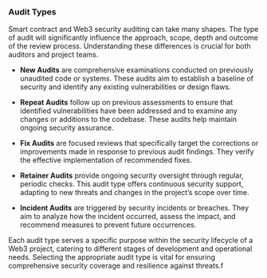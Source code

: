 ### Audit Types

Smart contract and Web3 security auditing can take many shapes. The type of audit will significantly influence the approach, scope, depth and outcome of the review process. Understanding these differences is crucial for both auditors and project teams.

- **New Audits** are comprehensive examinations conducted on previously unaudited code or systems. These audits aim to establish a baseline of security and identify any existing vulnerabilities or design flaws.

- **Repeat Audits** follow up on previous assessments to ensure that identified vulnerabilities have been addressed and to examine any changes or additions to the codebase. These audits help maintain ongoing security assurance.

- **Fix Audits** are focused reviews that specifically target the corrections or improvements made in response to previous audit findings. They verify the effective implementation of recommended fixes.

- **Retainer Audits** provide ongoing security oversight through regular, periodic checks. This audit type offers continuous security support, adapting to new threats and changes in the project’s scope over time.

- **Incident Audits** are triggered by security incidents or breaches. They aim to analyze how the incident occurred, assess the impact, and recommend measures to prevent future occurrences.

Each audit type serves a specific purpose within the security lifecycle of a Web3 project, catering to different stages of development and operational needs. Selecting the appropriate audit type is vital for ensuring comprehensive security coverage and resilience against threats.f